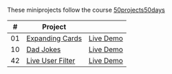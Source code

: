 These miniprojects follow the course [50projects50days](https://50projects50days.com/)

|  #  | Project | |
| :-: | ----------------------------------------- | -------- |
| 01  | [Expanding Cards](https://github.com/wienerwald/Webdev-learning/tree/master/50projects50days/01_Expanding-cards)| [Live Demo](https://wienerwald.github.io/Webdev-learning/50projects50days/01_Expanding-cards/2-version-background-image/)  |
| 10 | [Dad Jokes](https://github.com/wienerwald/Webdev-learning/tree/master/50projects50days/10_Dad-jokes) | [Live Demo](https://wienerwald.github.io/Webdev-learning/50projects50days/10_Dad-jokes/) |
| 42 | [Live User Filter](https://github.com/wienerwald/Webdev-learning/tree/master/50projects50days/42_Live-user-filter) | [Live Demo](https://wienerwald.github.io/Webdev-learning/50projects50days/42_Live-user-filter/) |
